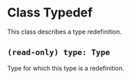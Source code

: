 # Class Typedef

This class describes a type redefinition.

## `(read-only) type: Type`

Type for which this type is a redefinition.
